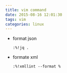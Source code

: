 ```yaml
---
title: vim command
date: 2015-08-16 12:01:30
tags: vim
categories: linux
---
```


- format json

  ```shell
  :%!jq .
  ```

- formate xml

  ```
  :%!xmllint --format %
  ```

  